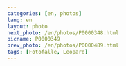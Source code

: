 ```yaml
---
categories: [en, photos]
lang: en
layout: photo
next_photo: /en/photos/P0000348.html
picname: P0000349
prev_photo: /en/photos/P0000489.html
tags: [Fotofalle, Leopard]
---
```

